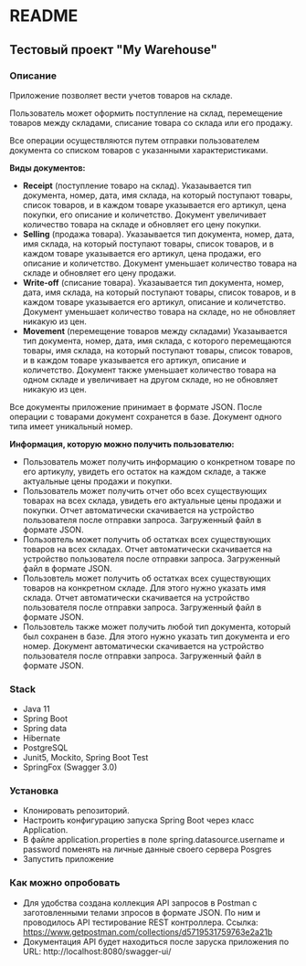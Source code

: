 # README #

## Тестовый проект "My Warehouse"

### Описание ###

Приложение позволяет вести учетов товаров на складе.

Пользователь может оформить поступление на склад, перемещение товаров между складами,
списание товара со склада или его продажу.

Все операции осуществляются путем отправки пользователем документа со списком товаров с указанными характеристиками.

**Виды документов:**
- **Receipt** (поступление товаро на склад). Указаывается тип документа, номер, дата, имя склада, 
на который поступают товары, список товаров, и в каждом товаре указывается его артикул, цена покупки, 
его описание и количетство. Документ увеличивает количество товара на складе и обновляет его цену покупки.
- **Selling** (продажа товара). Указаывается тип документа, номер, дата, имя склада,
  на который поступают товары, список товаров, и в каждом товаре указывается его артикул, цена продажи,
  его описание и количетство. Документ уменьшает количество товара на складе и обновляет его цену продажи.
- **Write-off** (списание товара). Указаывается тип документа, номер, дата, имя склада, 
  на который поступают товары, список товаров, и в каждом товаре указывается его артикул, описание и количетство. 
  Документ уменьшает количество товара на складе, но не обновляет никакую из цен.
- **Movement** (перемещение товаров между складами) Указаывается тип документа, номер, дата, 
  имя склада, с которого перемещаются товары, имя склада, на который поступают товары, 
  список товаров, и в каждом товаре указывается его артикул, описание и количетство.
  Документ также уменьшает количество товара на одном складе и увеличивает на другом складе, но не обновляет никакую из цен.

Все документы приложение принимает в формате JSON. После операции с товарами документ сохранется в базе. 
Документ одного типа имеет уникальный номер.

**Информация, которую можно получить пользователю:**
- Пользователь может получить информацию о конкретном товаре по его артикулу, увидеть его остаток на каждом складе, 
а также актуальные цены продажи и покупки. 
- Пользователь может получить отчет обо всех существующих товарах на всех склада, увидеть его актуальные цены продажи и покупки.
Отчет автоматически скачивается на устройство пользователя после отправки запроса. Загруженный файл в формате JSON.
- Пользовтель может получить об остатках всех существующих товаров на всех складах.
  Отчет автоматически скачивается на устройство пользователя после отправки запроса. Загруженный файл в формате JSON.
- Пользовтель может получить об остатках всех существующих товаров на конкретном складе. Для этого нужно указать имя склада.
Отчет автоматически скачивается на устройство пользователя после отправки запроса. Загруженный файл в формате JSON.
- Пользовтель также может получить любой тип документа, который был сохранен в базе. 
Для этого нужно указать тип документа и его номер. Документ автоматически скачивается на устройство пользователя после отправки запроса. 
Загруженный файл в формате JSON.

### Stack ###
* Java 11
* Spring Boot
* Spring data
* Hibernate
* PostgreSQL
* Junit5, Mockito, Spring Boot Test
* SpringFox (Swagger 3.0)

### Установка ###

* Клонировать репозиторий.
* Настроить конфигурацию запуска Spring Boot через класс Application.
* В файле application.properties в поле spring.datasource.username и password поменять на личные данные своего сервера Posgres
* Запустить приложение

### Как можно опробовать ###

* Для удобства создана коллекция API запросов в Postman с заготовленными телами зпросов в формате JSON. 
По ним и проводилось API тестирование REST контроллера. 
Ссылка: https://www.getpostman.com/collections/d5719531759763e2a21b
* Документация API будет находиться после заруска приложения по URL: http://localhost:8080/swagger-ui/